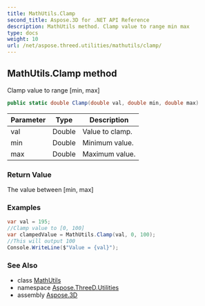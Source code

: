 ```yaml
---
title: MathUtils.Clamp
second_title: Aspose.3D for .NET API Reference
description: MathUtils method. Clamp value to range min max
type: docs
weight: 10
url: /net/aspose.threed.utilities/mathutils/clamp/
---
```

## MathUtils.Clamp method

Clamp value to range [min, max]

```csharp
public static double Clamp(double val, double min, double max)
```

| Parameter | Type | Description |
| --- | --- | --- |
| val | Double | Value to clamp. |
| min | Double | Minimum value. |
| max | Double | Maximum value. |

### Return Value

The value between [min, max]

### Examples

```csharp
var val = 195;
//Clamp value to [0, 100]
var clampedValue = MathUtils.Clamp(val, 0, 100);
//This will output 100
Console.WriteLine($"Value = {val}");
```

### See Also

* class [MathUtils](../)
* namespace [Aspose.ThreeD.Utilities](../../../aspose.threed.utilities/)
* assembly [Aspose.3D](../../../)


